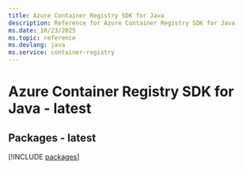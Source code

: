 ```yaml
---
title: Azure Container Registry SDK for Java
description: Reference for Azure Container Registry SDK for Java
ms.date: 10/23/2025
ms.topic: reference
ms.devlang: java
ms.service: container-registry
---
```

# Azure Container Registry SDK for Java - latest
## Packages - latest
[!INCLUDE [packages](container-registry-index.md)]